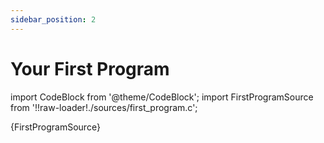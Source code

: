 ```yaml
---
sidebar_position: 2
---
```


# Your First Program

import CodeBlock from '@theme/CodeBlock';
import FirstProgramSource from '!!raw-loader!./sources/first_program.c';

<CodeBlock language="c">{FirstProgramSource}</CodeBlock>
